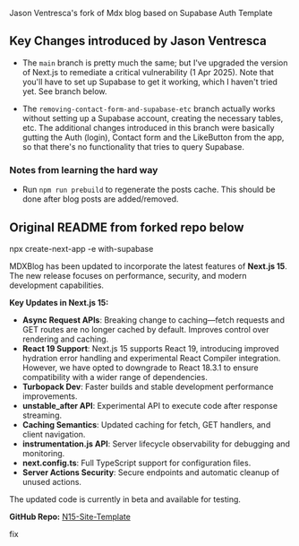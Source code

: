 Jason Ventresca's fork of Mdx blog based on Supabase Auth Template

## Key Changes introduced by Jason Ventresca

- The `main` branch is pretty much the same; but I've upgraded the version of Next.js to remediate a critical vulnerability (1 Apr 2025). Note that you'll have to set up Supabase to get it working, which I haven't tried yet. See branch below.

- The `removing-contact-form-and-supabase-etc` branch actually works without setting up a Supabase account, creating the necessary tables, etc. The additional changes introduced in this branch were basically gutting the Auth (login), Contact form and the LikeButton from the app, so that there's no functionality that tries to query Supabase.

### Notes from learning the hard way

- Run `npm run prebuild` to regenerate the posts cache. This should be done after blog posts are added/removed.


## Original README from forked repo below
npx create-next-app -e with-supabase

MDXBlog has been updated to incorporate the latest features of **Next.js 15**. The new release focuses on performance, security, and modern development capabilities.

**Key Updates in Next.js 15:**

- **Async Request APIs**: Breaking change to caching—fetch requests and GET routes are no longer cached by default. Improves control over rendering and caching.
- **React 19 Support**: Next.js 15 supports React 19, introducing improved hydration error handling and experimental React Compiler integration. However, we have opted to downgrade to React 18.3.1 to ensure compatibility with a wider range of dependencies.
- **Turbopack Dev**: Faster builds and stable development performance improvements.
- **unstable_after API**: Experimental API to execute code after response streaming.
- **Caching Semantics**: Updated caching for fetch, GET handlers, and client navigation.
- **instrumentation.js API**: Server lifecycle observability for debugging and monitoring.
- **next.config.ts**: Full TypeScript support for configuration files.
- **Server Actions Security**: Secure endpoints and automatic cleanup of unused actions.

The updated code is currently in beta and available for testing.

**GitHub Repo:** [N15-Site-Template](https://github.com/owolfdev/N15-Site-Template)

fix
